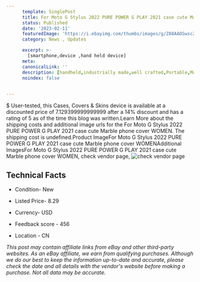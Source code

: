 ```yaml
---
      template: SinglePost
      title: For Moto G Stylus 2022 PURE POWER G PLAY 2021 case cute Marble phone cover WOMEN
      status: Published
      date: '2023-02-11'
      featuredImage: 'https://i.ebayimg.com/thumbs/images/g/Z08AAOSwscZjCkGJ/s-l225.jpg'
      category: News , Updates

      excerpt: >-
        [smartphone,device ,hand held device]
      meta:
      canonicalLink: ''
      description: [handheld,industrially made,well crafted,Portable,Mobile,Compact,Convenient,Lightweight,Maneuverable,Man-portable,Miniature,Carriable,Hand-held,Light,Holdable,Transportable,Mobile device,Pocket-sized,On-the-go,Wireless,Cordless,Compact size,Convenient size, smartphone,device ,hand held device]
      noindex: false

        
---
```

$
    User-tested, this Cases, Covers & Skins device is available at a discounted price of 7.129399999999999 after a 14% discount and has a rating of 5 as of the time this blog was written.Learn More about the shipping costs and additional image urls for the For Moto G Stylus 2022 PURE POWER G PLAY 2021 case cute Marble phone cover WOMEN. The shipping cost is undefined.Product ImageFor Moto G Stylus 2022 PURE POWER G PLAY 2021 case cute Marble phone cover WOMENAdditional ImagesFor Moto G Stylus 2022 PURE POWER G PLAY 2021 case cute Marble phone cover WOMEN, check vendor page, ![check vendor page](https://origin-galleryplus.ebayimg.com/ws/web/195102504329_2_0_1/225x225.jpg,https://origin-galleryplus.ebayimg.com/ws/web/195102504329_3_0_1/225x225.jpg,https://origin-galleryplus.ebayimg.com/ws/web/195102504329_4_0_1/225x225.jpg,https://origin-galleryplus.ebayimg.com/ws/web/195102504329_5_0_1/225x225.jpg,https://origin-galleryplus.ebayimg.com/ws/web/195102504329_6_0_1/225x225.jpg,https://origin-galleryplus.ebayimg.com/ws/web/195102504329_7_0_1/225x225.jpg,https://origin-galleryplus.ebayimg.com/ws/web/195102504329_8_0_1/225x225.jpg,https://origin-galleryplus.ebayimg.com/ws/web/195102504329_9_0_1/225x225.jpg,https://origin-galleryplus.ebayimg.com/ws/web/195102504329_10_0_1/225x225.jpg,https://origin-galleryplus.ebayimg.com/ws/web/195102504329_11_0_1/225x225.jpg)
    
    

 ## Technical Facts 



     
      

 - Condition- New 


      

 - Listed Price- 8.29 


      

 - Currency- USD 


      

 - Feedback score - 456 


      

 - Location - CN 


      
      

 *_This post may contain affiliate links from eBay and other third-party websites. As an eBay affiliate, we earn from qualifying purchases. Although we do our best to keep the information up-to-date and accurate, please check the date and all details with the vendor's website before making a purchase. Not all data may be accurate._*



    
    
    
    
    